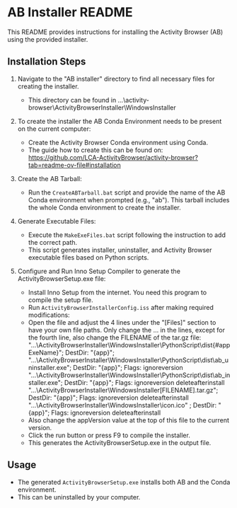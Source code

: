 # AB Installer README

This README provides instructions for installing the Activity Browser (AB) using the provided installer.

## Installation Steps

1. Navigate to the "AB installer" directory to find all necessary files for creating the installer.
   - This directory can be found in …\activity-browser\ActivityBrowserInstaller\WindowsInstaller

2. To create the installer the AB Conda Environment needs to be present on the current computer:
   - Create the Activity Browser Conda environment using Conda. 
   - The guide how to create this can be found on: https://github.com/LCA-ActivityBrowser/activity-browser?tab=readme-ov-file#installation

3. Create the AB Tarball:
   - Run the `CreateABTarball.bat` script and provide the name of the AB Conda environment when prompted (e.g., "ab"). This tarball includes the whole Conda environment to create the installer.

4. Generate Executable Files:
   - Execute the `MakeExeFiles.bat` script following the instruction to add the correct path.
   - This script generates installer, uninstaller, and Activity Browser executable files based on Python scripts.

5. Configure and Run Inno Setup Compiler to generate the ActivityBrowserSetup.exe file:
   - Install Inno Setup from the internet. You need this program to compile the setup file.
   - Run `ActivityBrowserInstallerConfig.iss` after making required modifications:
   	- Open the file and adjust the 4 lines under the "[Files]" section to have your own file paths.
      Only change the ... in the lines, except for the fourth line, also change the FILENAME of the tar.gz file:
      "...\ActivityBrowserInstaller\WindowsInstaller\PythonScript\dist\{#appExeName}"; DestDir: "{app}";
      "...\ActivityBrowserInstaller\WindowsInstaller\PythonScript\dist\ab_uninstaller.exe"; DestDir: "{app}"; Flags: ignoreversion
      "...\ActivityBrowserInstaller\WindowsInstaller\PythonScript\dist\ab_installer.exe"; DestDir: "{app}"; Flags: ignoreversion deleteafterinstall
      "...\ActivityBrowserInstaller\WindowsInstaller\[FILENAME].tar.gz"; DestDir: "{app}"; Flags: ignoreversion deleteafterinstall
      "...\ActivityBrowserInstaller\WindowsInstaller\icon.ico" ; DestDir: "{app}"; Flags: ignoreversion deleteafterinstall
    - Also change the appVersion value at the top of this file to the current version.
	- Click the run button or press F9 to compile the installer.
   - This generates the ActivityBrowserSetup.exe in the output file.

## Usage

- The generated `ActivityBrowserSetup.exe` installs both AB and the Conda environment.
- This can be uninstalled by your computer.



